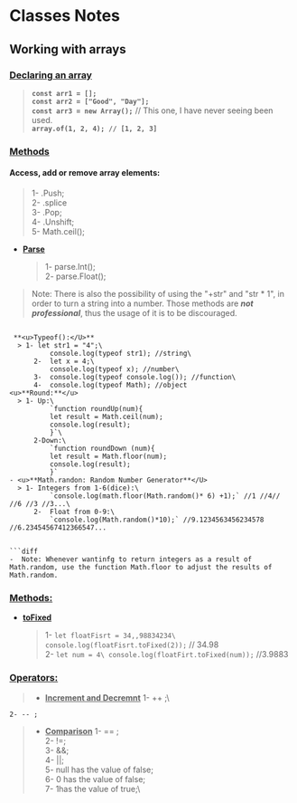 # Classes Notes

## Working with arrays

### **<u>Declaring an array</U>**

> **`const arr1 = [];`** \
> **`const arr2 = ["Good", "Day"];`**\
> **`const arr3 = new Array();`** // This one, I have never seeing been used.\
> **`array.of(1, 2, 4); // [1, 2, 3]`**

### **<u>Methods</U>**

#### **Access, add or remove array elements:**

> 1- .Push;\
>  2- .splice\
>  3- .Pop; \
>  4- .Unshift;\
>  5- Math.ceil();

- <u>**Parse**</u>
  > 1- parse.Int();\
      2-  parse.Float();

> Note: There is also the possibility of using the "+str" and "str \* 1", in order to turn a string into a number. Those methods are **_not professional_**, thus the usage of it is to be discouraged.

````

 **<u>Typeof():</U>**
  > 1- let str1 = "4";\
          console.log(typeof str1); //string\
      2-  let x = 4;\
          console.log(typeof x); //number\
      3-  console.log(typeof console.log()); //function\
      4-  console.log(typeof Math); //object
<u>**Round:**</u>
  > 1- Up:\
          `function roundUp(num){
          let result = Math.ceil(num);
          console.log(result);
          }`\
      2-Down:\
          `function roundDown (num){
          let result = Math.floor(num);
          console.log(result);
          }`
- <u>**Math.randon: Random Number Generator**</U>
  > 1- Integers from 1-6(dice):\
          `console.log(math.floor(Math.random()* 6) +1);` //1 //4// //6 //3 //3...\
      2-  Float from 0-9:\
          `console.log(Math.random()*10);` //9.1234563456234578 //6.23454567412366547...


```diff
-  Note: Whenever wantinfg to return integers as a result of Math.random, use the function Math.floor to adjust the results of Math.random.
````

### <u>**Methods:**</u>

- <u>**toFixed**</u>
  > 1- `let floatFisrt = 34,,98834234\
          console.log(floatFisrt.toFixed(2));` // 34.98\
      2- `let num = 4\
          console.log(floatFirt.toFixed(num));` //3.9883

### <u>**Operators:**</u>

> - <u>**Increment and Decremnt**</u>
>   1- ++ ;\

    2- -- ;

> - <u>**Comparison**</u>
>   1- == ;\
>   2- !=;\
>   3- &&;\
>   4- ||;\
>   5- null has the value of false;\
>   6- 0 has the value of false;\
>   7- 1has the value of true;\
